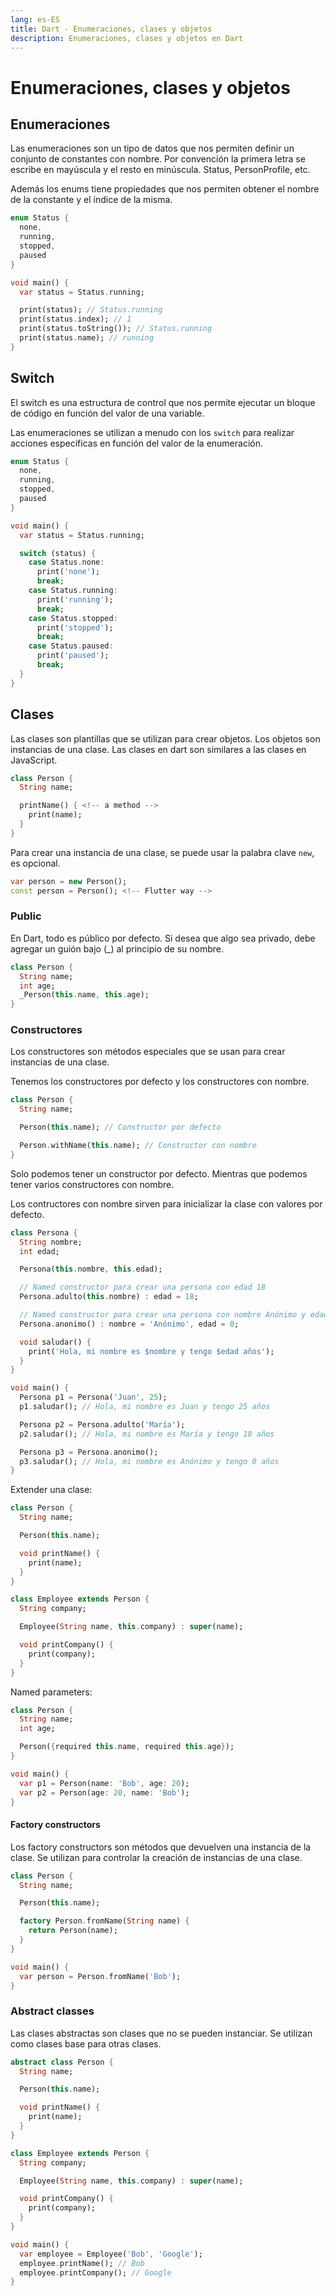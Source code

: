 ```yaml
---
lang: es-ES
title: Dart - Enumeraciones, clases y objetos
description: Enumeraciones, clases y objetos en Dart
---
```


# Enumeraciones, clases y objetos

## Enumeraciones

Las enumeraciones son un tipo de datos que nos permiten definir un conjunto de constantes con nombre.
Por convención la primera letra se escribe en mayúscula y el resto en minúscula. Status, PersonProfile, etc.

Además los enums tiene propiedades que nos permiten obtener el nombre de la constante y el índice de la misma.

```dart
enum Status {
  none,
  running,
  stopped,
  paused
}

void main() {
  var status = Status.running;

  print(status); // Status.running
  print(status.index); // 1
  print(status.toString()); // Status.running
  print(status.name); // running
}
```

## Switch

El switch es una estructura de control que nos permite ejecutar un bloque de código en función del valor de una variable.

Las enumeraciones se utilizan a menudo con los `switch` para realizar acciones específicas en función del valor de la enumeración.

```dart
enum Status {
  none,
  running,
  stopped,
  paused
}

void main() {
  var status = Status.running;

  switch (status) {
    case Status.none:
      print('none');
      break;
    case Status.running:
      print('running');
      break;
    case Status.stopped:
      print('stopped');
      break;
    case Status.paused:
      print('paused');
      break;
  }
}
```

## Clases

Las clases son plantillas que se utilizan para crear objetos. Los objetos son instancias de una clase.
Las clases en dart son similares a las clases en JavaScript.

```dart
class Person {
  String name;

  printName() { <!-- a method -->
    print(name);
  }
}
```

Para crear una instancia de una clase, se puede usar la palabra clave `new`, es opcional.

```dart
var person = new Person();
const person = Person(); <!-- Flutter way -->
```

### Public

En Dart, todo es público por defecto. Si desea que algo sea privado, debe agregar un guión bajo (\_) al principio de su nombre.

```dart
class Person {
  String name;
  int age;
  _Person(this.name, this.age);
}
```

### Constructores

Los constructores son métodos especiales que se usan para crear instancias de una clase.

Tenemos los constructores por defecto y los constructores con nombre.

```dart
class Person {
  String name;

  Person(this.name); // Constructor por defecto

  Person.withName(this.name); // Constructor con nombre
}
```

Solo podemos tener un constructor por defecto. Mientras que podemos tener varios constructores con nombre.

Los contructores con nombre sirven para inicializar la clase con valores por defecto.

```dart
class Persona {
  String nombre;
  int edad;

  Persona(this.nombre, this.edad);

  // Named constructor para crear una persona con edad 18
  Persona.adulto(this.nombre) : edad = 18;

  // Named constructor para crear una persona con nombre Anónimo y edad 0
  Persona.anonimo() : nombre = 'Anónimo', edad = 0;

  void saludar() {
    print('Hola, mi nombre es $nombre y tengo $edad años');
  }
}

void main() {
  Persona p1 = Persona('Juan', 25);
  p1.saludar(); // Hola, mi nombre es Juan y tengo 25 años

  Persona p2 = Persona.adulto('María');
  p2.saludar(); // Hola, mi nombre es María y tengo 18 años

  Persona p3 = Persona.anonimo();
  p3.saludar(); // Hola, mi nombre es Anónimo y tengo 0 años
}
```

Extender una clase:

```dart
class Person {
  String name;

  Person(this.name);

  void printName() {
    print(name);
  }
}

class Employee extends Person {
  String company;

  Employee(String name, this.company) : super(name);

  void printCompany() {
    print(company);
  }
}
```

Named parameters:

```dart
class Person {
  String name;
  int age;

  Person({required this.name, required this.age});
}

void main() {
  var p1 = Person(name: 'Bob', age: 20);
  var p2 = Person(age: 20, name: 'Bob');
}
```

#### Factory constructors

Los factory constructors son métodos que devuelven una instancia de la clase. Se utilizan para controlar la creación de instancias de una clase.

```dart
class Person {
  String name;

  Person(this.name);

  factory Person.fromName(String name) {
    return Person(name);
  }
}

void main() {
  var person = Person.fromName('Bob');
}
```

### Abstract classes

Las clases abstractas son clases que no se pueden instanciar. Se utilizan como clases base para otras clases.

```dart
abstract class Person {
  String name;

  Person(this.name);

  void printName() {
    print(name);
  }
}

class Employee extends Person {
  String company;

  Employee(String name, this.company) : super(name);

  void printCompany() {
    print(company);
  }
}

void main() {
  var employee = Employee('Bob', 'Google');
  employee.printName(); // Bob
  employee.printCompany(); // Google
}
```
